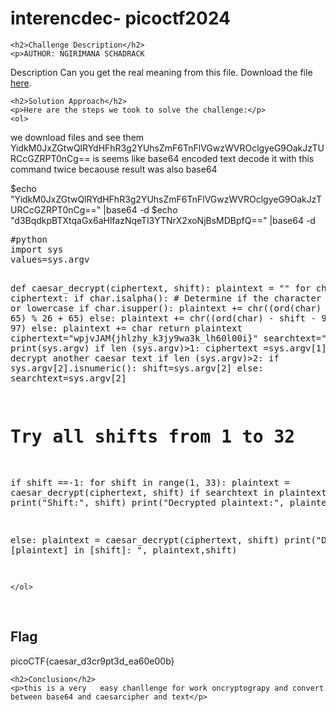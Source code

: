 
<!DOCTYPE html>
<html>

<body>
    <h1>interencdec- picoctf2024</h1>

    <h2>Challenge Description</h2>
    <p>AUTHOR: NGIRIMANA SCHADRACK

Description
Can you get the real meaning from this file.
Download the file 
<a href="https://artifacts.picoctf.net/c_titan/1/enc_flag">here</a>.
</p>
 
    <h2>Solution Approach</h2>
    <p>Here are the steps we took to solve the challenge:</p>
    <ol>
   we download files and see them
    YidkM0JxZGtwQlRYdHFhR3g2YUhsZmF6TnFlVGwzWVROclgyeG9OakJzTURCcGZRPT0nCg== is seems like base64 encoded text decode it with this command twice becaouse result was also base64
<p id="code1">
$echo "YidkM0JxZGtwQlRYdHFhR3g2YUhsZmF6TnFlVGwzWVROclgyeG9OakJzTURCcGZRPT0nCg==" |base64 -d
$echo "d3BqdkpBTXtqaGx6aHlfazNqeTl3YTNrX2xoNjBsMDBpfQ==" |base64 -d
</p>
<pre>
#python
import sys
values=sys.argv
 
def caesar_decrypt(ciphertext, shift):
    plaintext = ""
    for char in ciphertext:
        if char.isalpha():
            # Determine if the character is uppercase or lowercase
            if char.isupper():
                plaintext += chr((ord(char) - shift - 65) % 26 + 65)
            else:
                plaintext += chr((ord(char) - shift - 97) % 26 + 97)
        else:
            plaintext += char
    return plaintext
ciphertext="wpjvJAM{jhlzhy_k3jy9wa3k_lh60l00i}"
searchtext=""
shift=-1
print(sys.argv)
if len (sys.argv)>1:
 ciphertext =sys.argv[1]#for decrypt another caesar text
 if len (sys.argv)>2:
       if sys.argv[2].isnumeric():
            shift=sys.argv[2]
       else:
             searchtext=sys.argv[2] 
# Try all shifts from 1 to 32
if shift ==-1:
 for shift in range(1, 33):
    plaintext = caesar_decrypt(ciphertext, shift)
    if searchtext in plaintext :
        print("Shift:", shift)
        print("Decrypted plaintext:", plaintext)
     
else:
    plaintext = caesar_decrypt(ciphertext, shift)
    print("Decrypted [plaintext] in [shift]: ", plaintext,shift)
   
</pre>
                   
    </ol>
<br>
    <h2>Flag</h2>
    <p class="flag"> picoCTF{caesar_d3cr9pt3d_ea60e00b}
</p>

    <h2>Conclusion</h2>
    <p>this is a very   easy chanllenge for work oncryptograpy and convert between base64 and caesarcipher and text</p>
</body>
</html>

